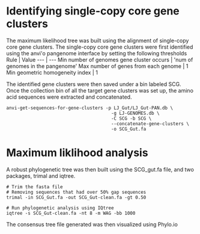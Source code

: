 # Identifying single-copy core gene clusters
The maximum likelihood tree was built using the alignment of single-copy core gene clusters. The single-copy core gene clusters were first identified using the anvi'o pangenome interface by setting the following thresholds
Rule | Value
--- | --- 
Min number of genomes gene cluster occurs | 'num of genomes in the pangenome'
Max number of genes from each genome | 1
Min geometric homogeneity index | 1

The identified gene clusters were then saved under a bin labeled SCG. Once the collection bin of all the target gene clusters was set up, the amino acid sequences were extracted and concatenated.

```
anvi-get-sequences-for-gene-clusters -p LJ_Gut/LJ_Gut-PAN.db \
                                       -g LJ-GENOMES.db \
                                       -C SCG -b SCG \
                                       --concatenate-gene-clusters \
                                       -o SCG_Gut.fa
```
# Maximum liklihood analysis
A robust phylogenetic tree was then built using the SCG_gut.fa file, and two packages, trimal and iqtree.

```
# Trim the fasta file
# Removing sequences that had over 50% gap sequences
trimal -in SCG_Gut.fa -out SCG_Gut-clean.fa -gt 0.50

# Run phylogenetic analysis using IQtree
iqtree -s SCG_Gut-clean.fa -nt 8 -m WAG -bb 1000
```

The consensus tree file generated was then visualized using Phylo.io
